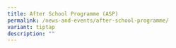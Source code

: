 ```yaml
---
title: After School Programme (ASP)
permalink: /news-and-events/after-school-programme/
variant: tiptap
description: ""
---
```

<p></p>